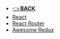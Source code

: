 - [👈 **BACK**](/)
- [React](/frontend/reactjs/)
- [React Router](/frontend/reactjs/react-router)
- [Awesome Redux](/frontend/reactjs/awesome-redux)